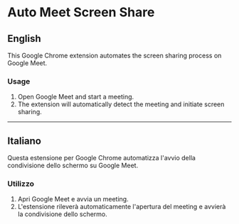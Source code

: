 # Auto Meet Screen Share

## English

This Google Chrome extension automates the screen sharing process on Google Meet.

### Usage

1. Open Google Meet and start a meeting.
2. The extension will automatically detect the meeting and initiate screen sharing.

---

## Italiano

Questa estensione per Google Chrome automatizza l'avvio della condivisione dello schermo su Google Meet.

### Utilizzo

1. Apri Google Meet e avvia un meeting.
2. L'estensione rileverà automaticamente l'apertura del meeting e avvierà la condivisione dello schermo.
